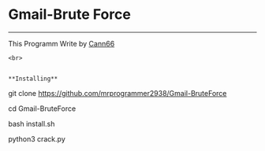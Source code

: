 # Gmail-Brute Force
<hr>

This Programm Write by [Cann66](https://github.com/cann66dev) 
<br>


```
<br>


**Installing**
```
git clone https://github.com/mrprogrammer2938/Gmail-BruteForce

cd Gmail-BruteForce

bash install.sh

python3 crack.py
```
